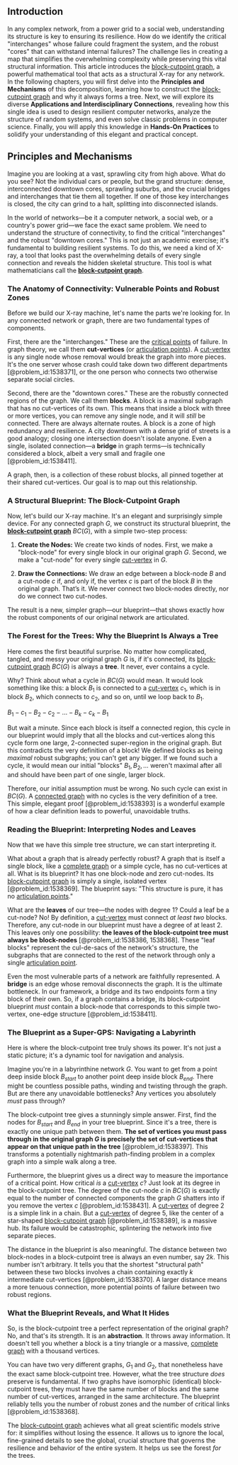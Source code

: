 ## Introduction
In any complex network, from a power grid to a social web, understanding its structure is key to ensuring its resilience. How do we identify the critical "interchanges" whose failure could fragment the system, and the robust "cores" that can withstand internal failures? The challenge lies in creating a map that simplifies the overwhelming complexity while preserving this vital structural information. This article introduces the [block-cutpoint graph](@article_id:261171), a powerful mathematical tool that acts as a structural X-ray for any network. In the following chapters, you will first delve into the **Principles and Mechanisms** of this decomposition, learning how to construct the [block-cutpoint graph](@article_id:261171) and why it always forms a tree. Next, we will explore its diverse **Applications and Interdisciplinary Connections**, revealing how this single idea is used to design resilient computer networks, analyze the structure of random systems, and even solve classic problems in computer science. Finally, you will apply this knowledge in **Hands-On Practices** to solidify your understanding of this elegant and practical concept.

## Principles and Mechanisms

Imagine you are looking at a vast, sprawling city from high above. What do you see? Not the individual cars or people, but the grand structure: dense, interconnected downtown cores, sprawling suburbs, and the crucial bridges and interchanges that tie them all together. If one of those key interchanges is closed, the city can grind to a halt, splitting into disconnected islands.

In the world of networks—be it a computer network, a social web, or a country's power grid—we face the exact same problem. We need to understand the structure of connectivity, to find the critical "interchanges" and the robust "downtown cores." This is not just an academic exercise; it's fundamental to building resilient systems. To do this, we need a kind of X-ray, a tool that looks past the overwhelming details of every single connection and reveals the hidden skeletal structure. This tool is what mathematicians call the **[block-cutpoint graph](@article_id:261171)**.

### The Anatomy of Connectivity: Vulnerable Points and Robust Zones

Before we build our X-ray machine, let's name the parts we're looking for. In any connected network or graph, there are two fundamental types of components.

First, there are the "interchanges." These are the [critical points](@article_id:144159) of failure. In graph theory, we call them **cut-vertices** (or [articulation points](@article_id:636954)). A [cut-vertex](@article_id:260447) is any single node whose removal would break the graph into more pieces. It's the one server whose crash could take down two different departments [@problem_id:1538371], or the one person who connects two otherwise separate social circles.

Second, there are the "downtown cores." These are the robustly connected regions of the graph. We call them **blocks**. A block is a maximal subgraph that has no cut-vertices of its own. This means that inside a block with three or more vertices, you can remove any single node, and it will *still* be connected. There are always alternate routes. A block is a zone of high redundancy and resilience. A city downtown with a dense grid of streets is a good analogy; closing one intersection doesn't isolate anyone. Even a single, isolated connection—a **bridge** in graph terms—is technically considered a block, albeit a very small and fragile one [@problem_id:1538411].

A graph, then, is a collection of these robust blocks, all pinned together at their shared cut-vertices. Our goal is to map out this relationship.

### A Structural Blueprint: The Block-Cutpoint Graph

Now, let's build our X-ray machine. It's an elegant and surprisingly simple device. For any connected graph $G$, we construct its structural blueprint, the **[block-cutpoint graph](@article_id:261171)** $BC(G)$, with a simple two-step process:

1.  **Create the Nodes:** We create two kinds of nodes. First, we make a "block-node" for every single block in our original graph $G$. Second, we make a "cut-node" for every single [cut-vertex](@article_id:260447) in $G$.

2.  **Draw the Connections:** We draw an edge between a block-node $B$ and a cut-node $c$ if, and only if, the vertex $c$ is part of the block $B$ in the original graph. That’s it. We never connect two block-nodes directly, nor do we connect two cut-nodes.

The result is a new, simpler graph—our blueprint—that shows exactly how the robust components of our original network are articulated.

### The Forest for the Trees: Why the Blueprint Is Always a Tree

Here comes the first beautiful surprise. No matter how complicated, tangled, and messy your original graph $G$ is, if it's connected, its [block-cutpoint graph](@article_id:261171) $BC(G)$ is always a **tree**. It never, ever contains a cycle.

Why? Think about what a cycle in $BC(G)$ would mean. It would look something like this: a block $B_1$ is connected to a [cut-vertex](@article_id:260447) $c_1$, which is in block $B_2$, which connects to $c_2$, and so on, until we loop back to $B_1$.

$B_1 - c_1 - B_2 - c_2 - \dots - B_k - c_k - B_1$

But wait a minute. Since each block is itself a connected region, this cycle in our blueprint would imply that all the blocks and cut-vertices along this cycle form one large, 2-connected super-region in the original graph. But this contradicts the very definition of a block! We defined blocks as being *maximal* robust subgraphs; you can't get any bigger. If we found such a cycle, it would mean our initial "blocks" $B_1, B_2, \dots$ weren't maximal after all and should have been part of one single, larger block.

Therefore, our initial assumption must be wrong. No such cycle can exist in $BC(G)$. A [connected graph](@article_id:261237) with no cycles is the very definition of a tree. This simple, elegant proof [@problem_id:1538393] is a wonderful example of how a clear definition leads to powerful, unavoidable truths.

### Reading the Blueprint: Interpreting Nodes and Leaves

Now that we have this simple tree structure, we can start interpreting it.

What about a graph that is already perfectly robust? A graph that is itself a single block, like a [complete graph](@article_id:260482) or a simple cycle, has no cut-vertices at all. What is its blueprint? It has one block-node and zero cut-nodes. Its [block-cutpoint graph](@article_id:261171) is simply a single, isolated vertex [@problem_id:1538369]. The blueprint says: "This structure is pure, it has no [articulation points](@article_id:636954)."

What are the **leaves** of our tree—the nodes with degree 1? Could a leaf be a cut-node? No! By definition, a [cut-vertex](@article_id:260447) must connect *at least two* blocks. Therefore, any cut-node in our blueprint must have a degree of at least 2. This leaves only one possibility: **the leaves of the block-cutpoint tree must always be block-nodes** [@problem_id:1538386, 1538368]. These "leaf blocks" represent the cul-de-sacs of the network's structure, the subgraphs that are connected to the rest of the network through only a single [articulation point](@article_id:264005).

Even the most vulnerable parts of a network are faithfully represented. A **bridge** is an edge whose removal disconnects the graph. It is the ultimate bottleneck. In our framework, a bridge and its two endpoints form a tiny block of their own. So, if a graph contains a bridge, its block-cutpoint blueprint *must* contain a block-node that corresponds to this simple two-vertex, one-edge structure [@problem_id:1538411].

### The Blueprint as a Super-GPS: Navigating a Labyrinth

Here is where the block-cutpoint tree truly shows its power. It's not just a static picture; it's a dynamic tool for navigation and analysis.

Imagine you're in a labyrinthine network $G$. You want to get from a point deep inside block $B_{start}$ to another point deep inside block $B_{end}$. There might be countless possible paths, winding and twisting through the graph. But are there any unavoidable bottlenecks? Any vertices you absolutely *must* pass through?

The block-cutpoint tree gives a stunningly simple answer. First, find the nodes for $B_{start}$ and $B_{end}$ in your tree blueprint. Since it's a tree, there is exactly one unique path between them. **The set of vertices you must pass through in the original graph $G$ is precisely the set of cut-vertices that appear on that unique path in the tree** [@problem_id:1538397]. This transforms a potentially nightmarish path-finding problem in a complex graph into a simple walk along a tree.

Furthermore, the blueprint gives us a direct way to measure the importance of a critical point. How critical *is* a [cut-vertex](@article_id:260447) $c$? Just look at its degree in the block-cutpoint tree. The degree of the cut-node $c$ in $BC(G)$ is exactly equal to the number of connected components the graph $G$ shatters into if you remove the vertex $c$ [@problem_id:1538431]. A [cut-vertex](@article_id:260447) of degree 2 is a simple link in a chain. But a [cut-vertex](@article_id:260447) of degree 5, like the center of a star-shaped [block-cutpoint graph](@article_id:261171) [@problem_id:1538389], is a massive hub. Its failure would be catastrophic, splintering the network into five separate pieces.

The distance in the blueprint is also meaningful. The distance between two block-nodes in a block-cutpoint tree is always an even number, say $2k$. This number isn't arbitrary. It tells you that the shortest "structural path" between these two blocks involves a chain containing exactly $k$ intermediate cut-vertices [@problem_id:1538370]. A larger distance means a more tenuous connection, more potential points of failure between two robust regions.

### What the Blueprint Reveals, and What It Hides

So, is the block-cutpoint tree a perfect representation of the original graph? No, and that's its strength. It is an **abstraction**. It throws away information. It doesn't tell you whether a block is a tiny triangle or a massive, [complete graph](@article_id:260482) with a thousand vertices.

You can have two very different graphs, $G_1$ and $G_2$, that nonetheless have the exact same block-cutpoint tree. However, what the tree structure *does* preserve is fundamental. If two graphs have isomorphic (identical) block-cutpoint trees, they must have the same number of blocks and the same number of cut-vertices, arranged in the same architecture. The blueprint reliably tells you the number of robust zones and the number of critical links [@problem_id:1538368].

The [block-cutpoint graph](@article_id:261171) achieves what all great scientific models strive for: it simplifies without losing the essence. It allows us to ignore the local, fine-grained details to see the global, crucial structure that governs the resilience and behavior of the entire system. It helps us see the forest *for* the trees.